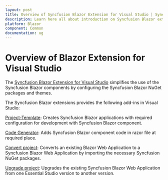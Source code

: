 ```yaml
---
layout: post
title: Overview of Syncfusion Blazor Extension for Visual Studio | Syncfusion
description: Learn here all about introduction on Syncfusion Blazor extension for Visual Studio which made integration ease.
platform: Blazor
component: Common
documentation: ug
---
```


# Overview of Blazor Extension for Visual Studio

The [Syncfusion Blazor Extension for Visual Studio](https://marketplace.visualstudio.com/items?itemName=SyncfusionInc.Blazor-Extension) simplifies the use of the Syncfusion Blazor components by configuring the Syncfusion Blazor NuGet packages and themes.

The Syncfusion Blazor extensions provides the following add-ins in Visual Studio:

[Project-Template](./vs2019-extensions/template-studio):  Creates Syncfusion Blazor applications with required configuration for development with Syncfusion Blazor component.

[Code Generator](./vs2019-extensions/code-generator):  Adds Syncfusion Blazor component code in razor file at required place.

[Convert project](./vs2019-extensions/convert-project):  Converts an existing Blazor Web Application to a Syncfusion Blazor Web Application by importing the necessary Syncfusion NuGet packages.

[Upgrade project](./vs2019-extensions/upgrade-project):  Upgrades the existing Syncfusion Blazor Web Application from one Essential Studio version to another version.